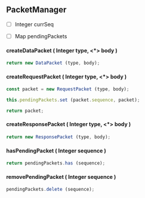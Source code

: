 ## PacketManager

* [ ]  Integer currSeq
* [ ]  Map pendingPackets


#### createDataPacket ( Integer type, <\*> body )

```js
return new DataPacket (type, body);
```


#### createRequestPacket ( Integer type, <\*> body )

```js
const packet = new RequestPacket (type, body);

this.pendingPackets.set (packet.sequence, packet);

return packet;
```


#### createResponsePacket ( Integer type, <\*> body )

```js
return new ResponsePacket (type, body);
```


#### hasPendingPacket ( Integer sequence )

```js
return pendingPackets.has (sequence);
```


#### removePendingPacket ( Integer sequence )

```js
pendingPackets.delete (sequence);
```
